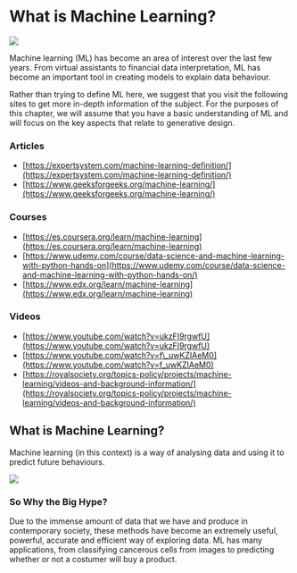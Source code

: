 # What is Machine Learning?

![](../../.gitbook/assets/whatisml1.png)

Machine learning \(ML\) has become an area of interest over the last few years. From virtual assistants to financial data interpretation, ML has become an important tool in creating models to explain data behaviour. 

Rather than trying to define ML here, we suggest that you visit the following sites to get more in-depth information of the subject. For the purposes of this chapter, we will assume that you have a basic understanding of ML and will focus on the key aspects that relate to generative design.

### **Articles**

* [https://expertsystem.com/machine-learning-definition/](https://expertsystem.com/machine-learning-definition/)
* [https://www.geeksforgeeks.org/machine-learning/](https://www.geeksforgeeks.org/machine-learning/)

### Courses

* [https://es.coursera.org/learn/machine-learning](https://es.coursera.org/learn/machine-learning)
* [https://www.udemy.com/course/data-science-and-machine-learning-with-python-hands-on](https://www.udemy.com/course/data-science-and-machine-learning-with-python-hands-on/)
* [https://www.edx.org/learn/machine-learning](https://www.edx.org/learn/machine-learning)

### Videos

* [https://www.youtube.com/watch?v=ukzFI9rgwfU](https://www.youtube.com/watch?v=ukzFI9rgwfU)
* [https://www.youtube.com/watch?v=f\_uwKZIAeM0](https://www.youtube.com/watch?v=f_uwKZIAeM0)
* [https://royalsociety.org/topics-policy/projects/machine-learning/videos-and-background-information/](https://royalsociety.org/topics-policy/projects/machine-learning/videos-and-background-information/)

## What is Machine Learning?

Machine learning \(in this context\) is a way of analysing data and using it to predict future behaviours.

![](../../.gitbook/assets/whatisml2.png)

### So Why the Big Hype?

Due to the immense amount of data that we have and produce in contemporary society, these methods have become an extremely useful, powerful, accurate and efficient way of exploring data. ML has many applications, from classifying cancerous cells from images to predicting whether or not a costumer will buy a product.

